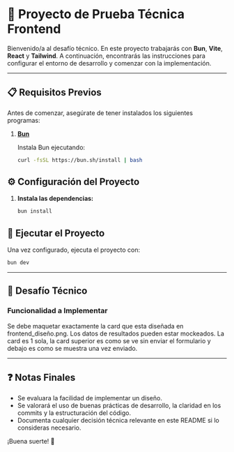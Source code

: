 # 🚀 Proyecto de Prueba Técnica Frontend

Bienvenido/a al desafío técnico. En este proyecto trabajarás con **Bun**, **Vite**, **React** y **Tailwind**. A continuación, encontrarás las instrucciones para configurar el entorno de desarrollo y comenzar con la implementación.

---

## 📋 Requisitos Previos

Antes de comenzar, asegúrate de tener instalados los siguientes programas:

1. **[Bun](https://bun.sh/)**

   Instala Bun ejecutando:
   ```bash
   curl -fsSL https://bun.sh/install | bash
   ```

## ⚙️ Configuración del Proyecto

1. **Instala las dependencias:**
   ```bash
   bun install
   ```

## 🚀 Ejecutar el Proyecto

Una vez configurado, ejecuta el proyecto con:
```bash
bun dev
```

---

## 📝 Desafío Técnico

### Funcionalidad a Implementar

Se debe maquetar exactamente la card que esta diseñada en frontend_diseño.png.
Los datos de resultados pueden estar mockeados.
La card es 1 sola, la card superior es como se ve sin enviar el formulario y debajo es como se muestra una vez enviado.

---

## ❓ Notas Finales

- Se evaluara la facilidad de implementar un diseño.
- Se valorará el uso de buenas prácticas de desarrollo, la claridad en los commits y la estructuración del código.
- Documenta cualquier decisión técnica relevante en este README si lo consideras necesario.

¡Buena suerte! 🚀

